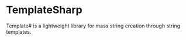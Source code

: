 TemplateSharp
=============

Template# is a lightweight library for mass string creation through string templates.